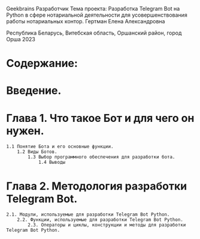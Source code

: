 Geekbrains
Разработчик
Тема проекта: Разработка Telegram Bot на Python в сфере нотариальной деятельности для усовершенствования работы нотариальных контор.
Гертман Елена Александровна

Республика Беларусь, Витебская область, Оршанский район, город Орша
2023

# Содержание:
# Введение.
# Глава 1. Что такое Бот и для чего он нужен.
    1.1 Понятие Бота и его основные функции.
        1.2 Виды Ботов.
            1.3 Выбор программного обеспечения для разработки бота.
                1.4 Выводы 
# Глава 2. Методология разработки Telegram Bot.
    2.1. Модули, используемые для разработки Telegram Bot Python.
        2.2. Функции, используемые для разработки Telegram Bot Python.
            2.3. Операторы и циклы, конструкции и методы для разработки Telegram Bot Python.
